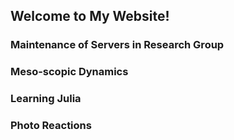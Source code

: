 ## Welcome to My Website!

### Maintenance of Servers in Research Group

### Meso-scopic Dynamics

### Learning Julia

### Photo Reactions
